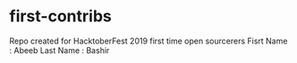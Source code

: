 # first-contribs
Repo created for HacktoberFest 2019 first time open sourcerers
Fisrt Name : Abeeb
Last Name : Bashir

